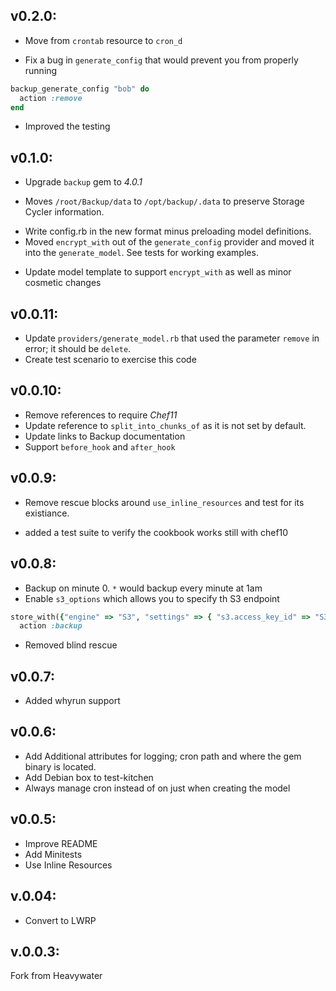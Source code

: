 ## v0.2.0:
* Move from `crontab` resource to `cron_d`
+ Fix a bug in `generate_config` that would prevent you from properly running 
```ruby
backup_generate_config "bob" do
  action :remove
end
```  
+ Improved the testing

## v0.1.0:
* Upgrade `backup` gem to *4.0.1*
+ Moves `/root/Backup/data` to `/opt/backup/.data` to preserve Storage Cycler information.
* Write config.rb in the new format minus preloading model definitions.
* Moved `encrypt_with` out of the `generate_config` provider and moved it into the `generate_model`.  See tests for working examples.
+ Update model template to support `encrypt_with` as well as minor cosmetic changes


## v0.0.11:

* Update `providers/generate_model.rb` that used the parameter `remove` in error; it should be `delete`.
* Create test scenario to exercise this code

## v0.0.10: 

* Remove references to require *Chef11*
* Update reference to `split_into_chunks_of` as it is not set by default.
* Update links to Backup documentation
* Support `before_hook` and `after_hook`


## v0.0.9:

* Remove rescue blocks around `use_inline_resources` and test for its existiance.
+ added a test suite to verify the cookbook works still with chef10


## v0.0.8:

* Backup on minute 0.  `*` would backup every minute at 1am
* Enable `s3_options` which allows you to specify th S3 endpoint

```ruby
store_with({"engine" => "S3", "settings" => { "s3.access_key_id" => "S3_ACCESS_KEY", "s3.secret_access_key" => "S3_SECRET_ACCESS_KEY", "s3.bucket" => "BUCKET", "s3.path" => "DIR", "s3.keep" => 5, "s3.fog_options" => {  :host => 's3.DUMMY.DOMAIN.COM', :scheme => 'http', :port => 80 } } } )
  action :backup
```  

- Removed blind rescue

## v0.0.7:

* Added whyrun support


## v0.0.6:

* Add Additional attributes for logging; cron path and where the gem binary is located.
* Add Debian box to test-kitchen
* Always manage cron instead of on just when creating the model

## v0.0.5:

* Improve README
* Add Minitests 
* Use Inline Resources

## v.0.04:

* Convert to LWRP

## v.0.0.3:

Fork from Heavywater
